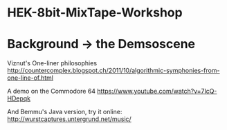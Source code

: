 # HEK-8bit-MixTape-Workshop



# Background -> the Demsoscene
Viznut's One-liner philosophies
http://countercomplex.blogspot.ch/2011/10/algorithmic-symphonies-from-one-line-of.html

A demo on the Commodore 64
https://www.youtube.com/watch?v=7lcQ-HDepqk

And Bemmu's Java version, try it online:
http://wurstcaptures.untergrund.net/music/
